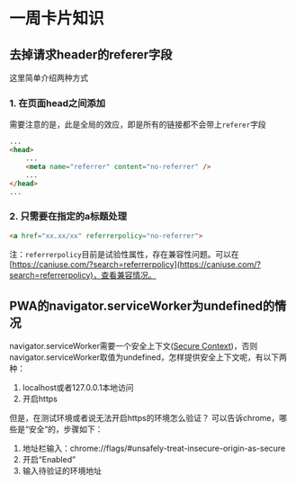 # 一周卡片知识

## 去掉请求header的referer字段

这里简单介绍两种方式

### 1. 在页面head之间添加<meta name="referrer" content="no-referrer" />

需要注意的是，此是全局的效应，即是所有的链接都不会带上`referer`字段

```html
...
<head>
    ...
    <meta name="referrer" content="no-referrer" />
    ...
</head>
...
```
### 2. 只需要在指定的a标题处理

```html
<a href="xx.xx/xx" referrerpolicy="no-referrer">
```

注：`referrerpolicy`目前是试验性属性，存在兼容性问题。可以在[https://caniuse.com/?search=referrerpolicy](https://caniuse.com/?search=referrerpolicy)，查看兼容情况。


## PWA的navigator.serviceWorker为undefined的情况

navigator.serviceWorker需要一个安全上下文([Secure Context](https://w3c.github.io/webappsec-secure-contexts/))，否则navigator.serviceWorker取值为undefined，怎样提供安全上下文呢，有以下两种：

1. localhost或者127.0.0.1本地访问
2. 开启https

但是，在测试环境或者说无法开启https的环境怎么验证？
可以告诉chrome，哪些是“安全“的，步骤如下：

1. 地址栏输入：chrome://flags/#unsafely-treat-insecure-origin-as-secure
2. 开启“Enabled”
3. 输入待验证的环境地址